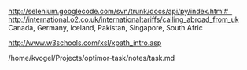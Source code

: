 http://selenium.googlecode.com/svn/trunk/docs/api/py/index.html#  
http://international.o2.co.uk/internationaltariffs/calling_abroad_from_uk
Canada, Germany, Iceland, Pakistan, Singapore, South Afric

http://www.w3schools.com/xsl/xpath_intro.asp


/home/kvogel/Projects/optimor-task/notes/task.md